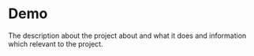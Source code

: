 # Demo

The description about the project about and what it does and information which relevant to the project.

